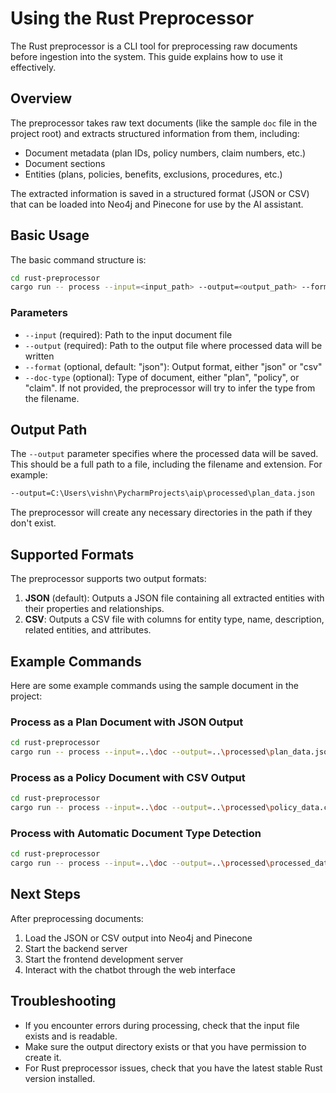 # Using the Rust Preprocessor

The Rust preprocessor is a CLI tool for preprocessing raw documents before ingestion into the system. This guide explains how to use it effectively.

## Overview

The preprocessor takes raw text documents (like the sample `doc` file in the project root) and extracts structured information from them, including:

- Document metadata (plan IDs, policy numbers, claim numbers, etc.)
- Document sections
- Entities (plans, policies, benefits, exclusions, procedures, etc.)

The extracted information is saved in a structured format (JSON or CSV) that can be loaded into Neo4j and Pinecone for use by the AI assistant.

## Basic Usage

The basic command structure is:

```bash
cd rust-preprocessor
cargo run -- process --input=<input_path> --output=<output_path> --format=<format> --doc-type=<doc_type>
```

### Parameters

- `--input` (required): Path to the input document file
- `--output` (required): Path to the output file where processed data will be written
- `--format` (optional, default: "json"): Output format, either "json" or "csv"
- `--doc-type` (optional): Type of document, either "plan", "policy", or "claim". If not provided, the preprocessor will try to infer the type from the filename.

## Output Path

The `--output` parameter specifies where the processed data will be saved. This should be a full path to a file, including the filename and extension. For example:

```bash
--output=C:\Users\vishn\PycharmProjects\aip\processed\plan_data.json
```

The preprocessor will create any necessary directories in the path if they don't exist.

## Supported Formats

The preprocessor supports two output formats:

1. **JSON** (default): Outputs a JSON file containing all extracted entities with their properties and relationships.
2. **CSV**: Outputs a CSV file with columns for entity type, name, description, related entities, and attributes.

## Example Commands

Here are some example commands using the sample document in the project:

### Process as a Plan Document with JSON Output

```bash
cd rust-preprocessor
cargo run -- process --input=..\doc --output=..\processed\plan_data.json --format=json --doc-type=plan
```

### Process as a Policy Document with CSV Output

```bash
cd rust-preprocessor
cargo run -- process --input=..\doc --output=..\processed\policy_data.csv --format=csv --doc-type=policy
```

### Process with Automatic Document Type Detection

```bash
cd rust-preprocessor
cargo run -- process --input=..\doc --output=..\processed\processed_data.json
```

## Next Steps

After preprocessing documents:

1. Load the JSON or CSV output into Neo4j and Pinecone
2. Start the backend server
3. Start the frontend development server
4. Interact with the chatbot through the web interface

## Troubleshooting

- If you encounter errors during processing, check that the input file exists and is readable.
- Make sure the output directory exists or that you have permission to create it.
- For Rust preprocessor issues, check that you have the latest stable Rust version installed.

